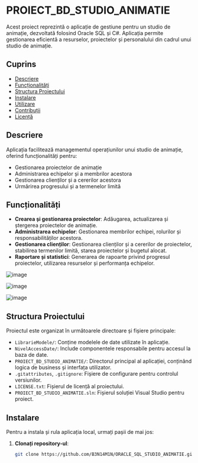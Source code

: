 # PROIECT_BD_STUDIO_ANIMATIE

Acest proiect reprezintă o aplicație de gestiune pentru un studio de animație, dezvoltată folosind Oracle SQL și C#. Aplicația permite gestionarea eficientă a resurselor, proiectelor și personalului din cadrul unui studio de animație.

## Cuprins

- [Descriere](#descriere)
- [Funcționalități](#funcționalități)
- [Structura Proiectului](#structura-proiectului)
- [Instalare](#instalare)
- [Utilizare](#utilizare)
- [Contribuții](#contribuții)
- [Licență](#licență)

## Descriere

Aplicația facilitează managementul operațiunilor unui studio de animație, oferind funcționalități pentru:

- Gestionarea proiectelor de animație
- Administrarea echipelor și a membrilor acestora
- Gestionarea clienților și a cererilor acestora
- Urmărirea progresului și a termenelor limită

## Funcționalități

- **Crearea și gestionarea proiectelor**: Adăugarea, actualizarea și ștergerea proiectelor de animație.
- **Administrarea echipelor**: Gestionarea membrilor echipei, rolurilor și responsabilităților acestora.
- **Gestionarea clienților**: Gestionarea clienților și a cererilor de proiectelor, stabilirea termenilor limită, starea proiectelor și bugetul alocat.
- **Raportare și statistici**: Generarea de rapoarte privind progresul proiectelor, utilizarea resurselor și performanța echipelor.

![image](https://github.com/user-attachments/assets/e8d92157-716e-49d3-a895-d3d98e05e080)

![image](https://github.com/user-attachments/assets/01b4f0f9-bc60-4688-8ec7-4e3487e7a1d9)

![image](https://github.com/user-attachments/assets/b8c35436-32a1-4428-9bd8-78643fa789a2)

## Structura Proiectului

Proiectul este organizat în următoarele directoare și fișiere principale:

- `LibrarieModele/`: Conține modelele de date utilizate în aplicație.
- `NivelAccessDate/`: Include componentele responsabile pentru accesul la baza de date.
- `PROIECT_BD_STUDIO_ANIMATIE/`: Directorul principal al aplicației, conținând logica de business și interfața utilizator.
- `.gitattributes`, `.gitignore`: Fișiere de configurare pentru controlul versiunilor.
- `LICENSE.txt`: Fișierul de licență al proiectului.
- `PROIECT_BD_STUDIO_ANIMATIE.sln`: Fișierul soluției Visual Studio pentru proiect.

## Instalare

Pentru a instala și rula aplicația local, urmați pașii de mai jos:

1. **Clonați repository-ul**:

   ```bash
   git clone https://github.com/B3N14M1N/ORACLE_SQL_STUDIO_ANIMATIE.git


